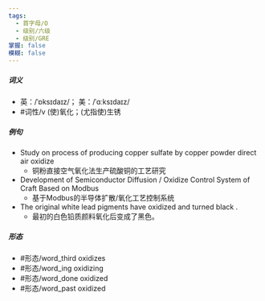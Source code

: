 ```yaml
---
tags:
  - 首字母/O
  - 级别/六级
  - 级别/GRE
掌握: false
模糊: false
---
```

##### 词义
- 英：/ˈɒksɪdaɪz/； 美：/ˈɑːksɪdaɪz/
- #词性/v  (使)氧化；(尤指使)生锈
##### 例句
- Study on process of producing copper sulfate by copper powder direct air oxidize
	- 铜粉直接空气氧化法生产硫酸铜的工艺研究
- Development of Semiconductor Diffusion \/ Oxidize Control System of Craft Based on Modbus
	- 基于Modbus的半导体扩散\/氧化工艺控制系统
- The original white lead pigments have oxidized and turned black .
	- 最初的白色铅质颜料氧化后变成了黑色。
##### 形态
- #形态/word_third oxidizes
- #形态/word_ing oxidizing
- #形态/word_done oxidized
- #形态/word_past oxidized
